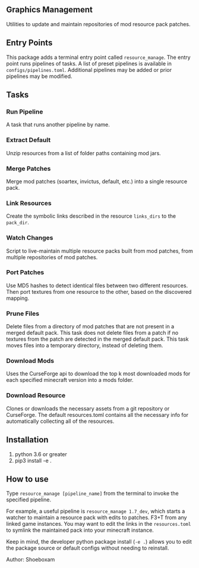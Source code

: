 ## Graphics Management
Utilities to update and maintain repositories of mod resource pack patches.

## Entry Points
This package adds a terminal entry point called `resource_manage`. 
The entry point runs pipelines of tasks.
A list of preset pipelines is available in `configs/pipelines.toml`.
Additional pipelines may be added or prior pipelines may be modified.

## Tasks

### Run Pipeline
A task that runs another pipeline by name.

### Extract Default
Unzip resources from a list of folder paths containing mod jars.

### Merge Patches
Merge mod patches (soartex, invictus, default, etc.) into a single resource pack.

### Link Resources
Create the symbolic links described in the resource `links_dirs` to the `pack_dir`.

### Watch Changes
Script to live-maintain multiple resource packs built from mod patches, from multiple repositories of mod patches.  

### Port Patches
Use MD5 hashes to detect identical files between two different resources.
Then port textures from one resource to the other, based on the discovered mapping.

### Prune Files
Delete files from a directory of mod patches that are not present in a merged default pack.
This task does not delete files from a patch if no textures from the patch are detected in the merged default pack.
This task moves files into a temporary directory, instead of deleting them.

### Download Mods
Uses the CurseForge api to download the top k most downloaded mods for each specified minecraft version into a mods folder.

### Download Resource
Clones or downloads the necessary assets from a git repository or CurseForge.
The default resources.toml contains all the necessary info for automatically collecting all of the resources.


## Installation
1. python 3.6 or greater
2. pip3 install -e .

## How to use
Type `resource_manage [pipeline_name]` from the terminal to invoke the specified pipeline.

For example, a useful pipeline is `resource_manage 1.7_dev`, which starts a watcher to maintain a resource pack with edits to patches.
F3+T from any linked game instances.
You may want to edit the links in the `resources.toml` to symlink the maintained pack into your minecraft instance.


Keep in mind, the developer python package install (`-e .`) allows you to edit the package source or default configs without needing to reinstall.

Author: Shoeboxam